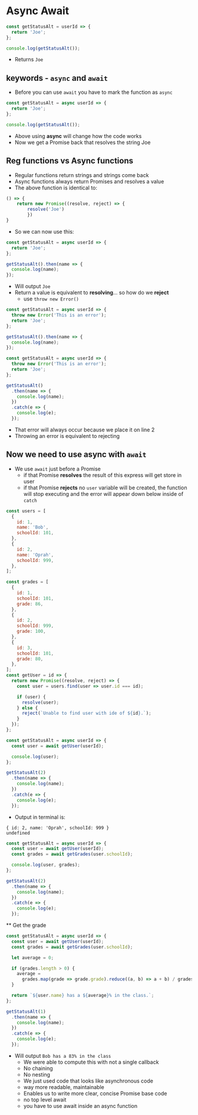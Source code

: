 # Async Await
```js
const getStatusAlt = userId => {
  return 'Joe';
};

console.log(getStatusAlt());
```

* Returns `Joe`

## keywords - `async` and `await`
* Before you can use `await` you have to mark the function as `async`

```js
const getStatusAlt = async userId => {
  return 'Joe';
};

console.log(getStatusAlt());
```

* Above using **async** will change how the code works
* Now we get a Promise back that resolves the string Joe

## Reg functions vs Async functions
* Regular functions return strings and strings come back
* Async functions always return Promises and resolves a value
* The above function is identical to:

```js
() => {
    return new Promise((resolve, reject) => {
        resolve('Joe')
        })
}
```

* So we can now use this:

```js
const getStatusAlt = async userId => {
  return 'Joe';
};

getStatusAlt().then(name => {
  console.log(name);
});
```

* Will output `Joe`
* Return a value is equivalent to **resolving**... so how do we **reject**
    - use `throw new Error()`

```js
const getStatusAlt = async userId => {
  throw new Error('This is an error');
  return 'Joe';
};

getStatusAlt().then(name => {
  console.log(name);
});
```

```js
const getStatusAlt = async userId => {
  throw new Error('This is an error');
  return 'Joe';
};

getStatusAlt()
  .then(name => {
    console.log(name);
  })
  .catch(e => {
    console.log(e);
  });
```

* That error will always occur because we place it on line 2
* Throwing an error is equivalent to rejecting

## Now we need to use async with `await`
* We use `await` just before a Promise
    - if that Promise **resolves** the result of this express will get store in user
    - if that Promise **rejects** no `user` variable will be created, the function will stop executing and the error will appear down below inside of `catch`

```js
const users = [
  {
    id: 1,
    name: 'Bob',
    schoolId: 101,
  },
  {
    id: 2,
    name: 'Oprah',
    schoolId: 999,
  },
];

const grades = [
  {
    id: 1,
    schoolId: 101,
    grade: 86,
  },
  {
    id: 2,
    schoolId: 999,
    grade: 100,
  },
  {
    id: 3,
    schoolId: 101,
    grade: 80,
  },
];
const getUser = id => {
  return new Promise((resolve, reject) => {
    const user = users.find(user => user.id === id);

    if (user) {
      resolve(user);
    } else {
      reject(`Unable to find user with ide of ${id}.`);
    }
  });
};

const getStatusAlt = async userId => {
  const user = await getUser(userId);

  console.log(user);
};

getStatusAlt(2)
  .then(name => {
    console.log(name);
  })
  .catch(e => {
    console.log(e);
  });
```

* Output in terminal is:

```
{ id: 2, name: 'Oprah', schoolId: 999 }
undefined
```

```js
const getStatusAlt = async userId => {
  const user = await getUser(userId);
  const grades = await getGrades(user.schoolId);

  console.log(user, grades);
};

getStatusAlt(2)
  .then(name => {
    console.log(name);
  })
  .catch(e => {
    console.log(e);
  });
```

** Get the grade

```js
const getStatusAlt = async userId => {
  const user = await getUser(userId);
  const grades = await getGrades(user.schoolId);

  let average = 0;

  if (grades.length > 0) {
    average =
      grades.map(grade => grade.grade).reduce((a, b) => a + b) / grades.length;
  }

  return `${user.name} has a ${average}% in the class.`;
};

getStatusAlt(1)
  .then(name => {
    console.log(name);
  })
  .catch(e => {
    console.log(e);
  });
```

* Will output `Bob has a 83% in the class`
    - We were able to compute this with not a single callback
    - No chaining
    - No nesting
    - We just used code that looks like asynchronous code
    - way more readable, maintainable
    - Enables us to write more clear, concise Promise base code
    - no top level await
    - you have to use await inside an async function
